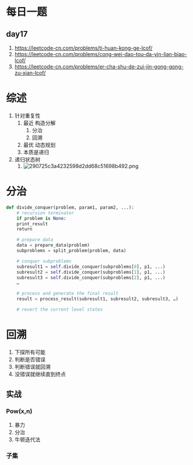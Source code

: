 # 每日一题
## day17
1. https://leetcode-cn.com/problems/ti-huan-kong-ge-lcof/
2. https://leetcode-cn.com/problems/cong-wei-dao-tou-da-yin-lian-biao-lcof/
3. https://leetcode-cn.com/problems/er-cha-shu-de-zui-jin-gong-gong-zu-xian-lcof/

# 综述
1. 针对重复性
    1. 最近 构造分解
        1. 分治
        2. 回溯
    2. 最优 动态规划
    3. 本质是递归
2. 递归状态树
    1. ![290725c3a4232598d2dd68c51698b492.png](en-resource://database/3608:1) 

# 分治
```python
def divide_conquer(problem, param1, param2, ...): 
    # recursion terminator 
    if problem is None: 
    print_result 
    return 

    # prepare data 
    data = prepare_data(problem) 
    subproblems = split_problem(problem, data) 

    # conquer subproblems 
    subresult1 = self.divide_conquer(subproblems[0], p1, ...) 
    subresult2 = self.divide_conquer(subproblems[1], p1, ...) 
    subresult3 = self.divide_conquer(subproblems[2], p1, ...) 
    …

    # process and generate the final result 
    result = process_result(subresult1, subresult2, subresult3, …)

    # revert the current level states
```

# 回溯
1. 下探所有可能
2. 判断是否错误
3. 判断错误就回溯
4. 没错误就继续直到终点

## 实战
### Pow(x,n)
1. 暴力
2. 分治
3. 牛顿迭代法

### 子集
